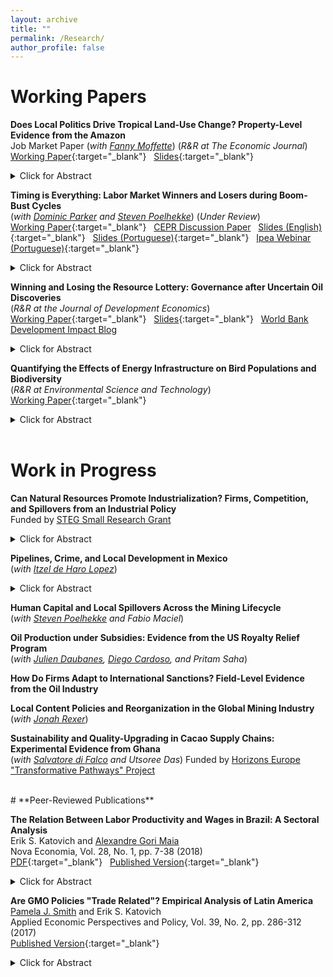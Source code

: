 ```yaml
---
layout: archive
title: ""
permalink: /Research/
author_profile: false
---
```

# **Working Papers**<br/> 

**Does Local Politics Drive Tropical Land-Use Change? Property-Level Evidence from the Amazon** <br/> Job Market Paper (_with [Fanny Moffette](https://fannymoffette.com/)_) (_R&R at The Economic Journal_) <br/> [Working Paper](/files/Katovich_Moffette_Manuscript.pdf){:target="_blank"} &nbsp; [Slides](/files/Katovich_Moffette_Slides_EAERE2023.pdf){:target="_blank"}
<details><summary>Click for Abstract</summary><font size="-1">Land conversion to agriculture is a defining environmental challenge for tropical regions. We construct a novel panel of land-use change on the properties of municipal politicians and campaign donors in the Brazilian Amazon to assess three channels through which local politics may drive land conversion: (i) leaders’ self-interest, (ii) patronage, and (iii) interest group influence. Estimating event studies around close mayoral elections, we find that winning candidates – and their campaign donors – increase soy cultivation while the candidate is in office, suggesting political connections help landholders overcome barriers to adoption for this high-value crop. At the municipal-level, close election of a mayor with personal landholdings has no effect on land-use or environmental outcomes, but election of a mayor who received campaign donations from landholders increases soy cultivation, deforestation, and environmental violations. Results provide nuanced evidence for each channel of political influence, with implications for the design of conservation policies. </font>
<br/>
</details>

**Timing is Everything: Labor Market Winners and Losers during Boom-Bust Cycles**  <br/> (_with [Dominic Parker](https://aae.wisc.edu/dparker/) and [Steven Poelhekke](https://sites.google.com/site/stevenpoelhekke/)_) (_Under Review_) <br/> [Working Paper](/files/Katovich_Parker_Poelhekke_TimingIsEverything.pdf){:target="_blank"} &nbsp; [CEPR Discussion Paper](https://cepr.org/publications/dp17887) &nbsp; [Slides (English)](/files/Katovich_Timing_is_Everything_Slides.pdf){:target="_blank"} &nbsp; [Slides (Portuguese)](/files/Katovich_Ipea_Slides.pdf){:target="_blank"} &nbsp; [Ipea Webinar (Portuguese)](https://www.youtube.com/watch?v=oqSdEmHB6YA){:target="_blank"}
<details><summary>Click for Abstract</summary>
<font size="-1">Sectoral expansions and contractions require labor reallocation between declining and booming sectors. Which types of workers gain and lose during these transitions? Using linked employer-employee panel data from Brazil spanning a full boom-bust cycle in its oil sector, we find that timing of labor market entry is critical. Only highly educated workers hired at the onset of a boom reap significant earnings and employment benefits. Low-education workers and later entrants experience earnings and employment penalties, reflecting a last-in, first-out pattern. Skilled professional occupations insulate high-education early entrants during downturns, while a boom in sector-specific education erodes earnings of later entrants.</font>
<br/>
</details>

**Winning and Losing the Resource Lottery: Governance after Uncertain Oil Discoveries** <br/> (_R&R at the Journal of Development Economics_) <br/>
[Working Paper](/files/Katovich_Winning_and_Losing_the_Resource_Lottery_Governance_after_Uncertain_Oil_Discoveries.pdf){:target="_blank"} &nbsp; [Slides](/files/Katovich_Winning_the_Resource_Lottery_Slides.pdf){:target="_blank"} &nbsp; [World Bank Development Impact Blog](https://blogs.worldbank.org/impactevaluations/governing-rocky-beginnings-resource-boom-how-do-local-governments-respond-oil) 
<details><summary>Click for Abstract</summary>
<font size="-1">Natural resource discoveries lead to anticipation, uncertainty, and potentially large revenue windfalls for local governments. I leverage exogenous subnational variation in offshore oil discoveries in Brazil to identify dynamic effects of news and revenue shocks on local public finances, public goods provision, and politics. Municipalities where discoveries are realized enjoy significant growth in revenues and spending, but fail to improve public goods provision or stimulate local economic activity. Municipalities that experience discovery news shocks but never receive windfalls suffer long-term declines in revenues, investment, and public goods provision relative to never-treated controls. I show that electoral responses underlie these dynamics: discovery announcements draw less-educated candidates into local politics, and shortfalls between anticipated and realized oil revenues increase political turnover. These findings highlight the importance of accounting for heterogeneity in discovery realizations, and reveal mismanagement of windfalls and adjustment costs after disappointment as two faces of the Resource Curse.</font>
<br/>
</details>

**Quantifying the Effects of Energy Infrastructure on Bird Populations and Biodiversity** <br/>  (_R&R at Environmental Science and Technology_) <br/> 
[Working Paper](/files/Katovich_Birds_and_Energy_Infrastructure.pdf){:target="_blank"}
<details><summary>Click for Abstract</summary>
<font size="-1">Shale oil and gas production and wind energy generation both expanded rapidly across the United States between 2000-2020, raising concerns over impacts on wildlife. I combine longitudinal micro-data from the National Audubon Society’s Christmas Bird Count with geolocated registries of all wind turbines and shale wells constructed in the contiguous US during this period to estimate the causal effects of these contrasting types of energy infrastructure on bird populations and biodiversity – key bellwethers of ecosystem health. Results show that the onset of shale oil and gas production reduces subsequent bird population counts by 15%, even after adjusting for location and year fixed effects, weather, counting effort, and anthropic land-use changes. Wind turbines do not have any measurable impact on bird counts. Negative effects of shale are larger when wells are drilled within important bird habitats. </font>
<br/>
</details>
<br/>

# **Work in Progress**<br/>

**Can Natural Resources Promote Industrialization? Firms, Competition, and Spillovers from an Industrial Policy** <br/>
Funded by [STEG Small Research Grant](https://steg.cepr.org/projects/can-natural-resources-promote-industrialisation-firms-competition-and-spillovers)
<details><summary>Click for Abstract</summary>
<font size="-1">Industrial policies are hotly debated, but empirical evidence of their efficacy and underlying mechanisms is thin. I evaluate a common industrial policy–a local content requirement (LCR)–which requires multinational firms to source a percentage of their inputs from local suppliers. Using firm-level panel data from Brazil, I measure whether an LCR for the oil sector increased manufacturing firm growth, innovation, and productivity among upstream input-suppliers, or instead led to rent-seeking and inefficiencies. Competition is a primary mechanism underlying successful industrial policies. I measure whether targeted firms in more competitive subsectors exhibit higher productivity growth relative to firms in less competitive subsectors after introduction of the policy. Another justification of industrial policies is their potential to create positive spillovers. By measuring supply-chain linkages and distance between targeted and non-targeted firms, I estimate spillover effects of the LCR on the broader manufacturing sector. Finally, I leverage data on campaign donations made by LCR beneficiary firms and firm owners to explore the role of special interest politics in sustaining the LCR.</font>
<br/>
</details> 

**Pipelines, Crime, and Local Development in Mexico** <br/> (_with [Itzel de Haro Lopez](https://itzeldeharo.com/)_)<br/> 
<details><summary>Click for Abstract</summary>
<font size="-1"> Organized criminal groups in Mexico generate significant revenues through thefts of refined oil and gas products from pipelines. This paper measures the direct and spillover effects of the Mexican government's campaign to crack down on fuel thefts in 2019. We combine geospatial data on the presence of fuel and liquid petroleum gas (LPG) infrastructure with longitudinal data on crime and cartel presence to estimate the effects of increased enforcement on local levels of crime and violence. We find that a government crackdown on thefts from fuel pipelines led to a substitution in cartel activity and violence toward less-policed LPG pipelines, as well as spillovers of violence into municipalities bordering fuel pipeline locations. Furthermore, while the crackdown achieved its immediate aim of reducing fuel pipeline thefts, it failed to reduce cartel presence in pipeline municipalities.</font>
<br/>
</details> 

**Human Capital and Local Spillovers Across the Mining Lifecycle** <br/> (_with [Steven Poelhekke](https://sites.google.com/site/stevenpoelhekke/) and Fabio Maciel_)

**Oil Production under Subsidies: Evidence from the US Royalty Relief Program** <br/> (_with [Julien Daubanes](https://www.jxdaubanes.com/), [Diego Cardoso](https://www.diegoscardoso.com/), and Pritam Saha_)

**How Do Firms Adapt to International Sanctions? Field-Level Evidence from the Oil Industry**

**Local Content Policies and Reorganization in the Global Mining Industry** <br/> (_with [Jonah Rexer](https://www.jonahrexer.com/)_)

**Sustainability and Quality-Upgrading in Cacao Supply Chains: Experimental Evidence from Ghana** <br/> (_with [Salvatore di Falco](https://sdifalco.weebly.com/) and Utsoree Das_) Funded by [Horizons Europe "Transformative Pathways" Project](https://transpath.eu/) <br/>
 

<br/>
# **Peer-Reviewed Publications**<br/>

**The Relation Between Labor Productivity and Wages in Brazil: A Sectoral Analysis** <br/>
Erik S. Katovich and [Alexandre Gori Maia](https://www4.eco.unicamp.br/docentes/gori/)<br/>
Nova Economia, Vol. 28, No. 1, pp. 7-38 (2018)<br/>
[PDF](/files/Katovich_Maia_NovaEconomia.pdf){:target="_blank"} &nbsp; [Published Version](https://doi.org/10.1590/0103-6351/3943){:target="_blank"}
<details><summary>Click for Abstract</summary>
<font size="-1">Labor productivity is a crucial long-run determinant of real wages. Nonetheless, wage and productivity dynamics often diverge in practice due to a range of economic and institutional factors. This study analyzes the relation between the dynamics of labor productivity and wages in Brazil from 1996 to 2014, and adopts a sectoral perspective to account for divergent trends among economic sectors. Analyses are based on pooled data drawn from the National Accounts and the Pesquisa Nacional por Amostra de Domicílios, and hierarchical data models are estimated to assess the impacts of state- and sector-level factors on individuals’ wages. Results indicate that productivity is significantly positively associated with wage levels for all economic sectors, but that institutional factors such as labor formalization and minimum wage exert equally significant impacts, suggesting that wage growth over the 1996-2014 period was as much the result of institutional changes as of transformation of Brazil’s productive structure.</font>
<br/>
</details> 

**Are GMO Policies "Trade Related"? Empirical Analysis of Latin America** <br/>
[Pamela J. Smith](https://www.apec.umn.edu/people/pamela-smith) and Erik S. Katovich<br/>
Applied Economic Perspectives and Policy, Vol. 39, No. 2, pp. 286-312 (2017)<br/>
[Published Version](https://doi.org/10.1093/aepp/ppw021){:target="_blank"}
<details><summary>Click for Abstract</summary>
<font size="-1">This paper empirically examines whether GMO policies are “trade related” for countries in Latin America (LA). First, we use the Balassa index to assess the “revealed comparative advantage” of LA countries. We find that LA countries have a revealed comparative advantage in GMO industries relative to the world, and that intra-regional trade in these industries is modest relative to external trade. Second, we estimate the Gravity model to examine the effects of importers’ GMO policies on Argentina and Brazil’s bilateral exports of soybeans and maize. We find that strong GMO policies in importers have a negative effect on Argentina’s bilateral exports of soybeans (an industry and country with historically high GMO content). Further, we find that past GMO policies are a strong determinant of Argentina’s future bilateral exports, and that the negative trade effects of strong GMO policies are increasing over time. In contrast, we find a weaker relationship between the GMO policies of importers and Brazil’s bilateral exports (consistent with Brazil’s more recent increases in GMO content). These findings for Argentina and Brazil provide a benchmark for other developing countries that are looking for guidance on servicing trading partners with diverse GMO policies.</font>
</details> <br/>



